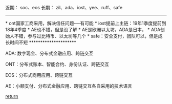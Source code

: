 近期：
soc、eos
长期：
zil、ada、iost、yee、ruff、safe
<hr>
* ont国家工商采用，解决信任问题---有可能
* iost提前上主链：19年1季度提前到18年4季度
* AE也不错，但是没了解
    * AE是欧洲以太坊，ADA是日本，
* ADA创始人不错，参与过比特币、以太坊等几个
* safe：安全支付，团队可以，但是成长时间不短
*********************


ADA: 数字现金、分布式金融应用、跨链交互

ONT：分布式账本、智能合约、身份认证、跨链交互

EOS：分布式商用应用、跨链交互

AE：小额支付、分布式金融应用、跨链交互各自采用的技术语言





[return](README.md)